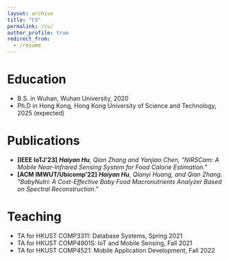 ```yaml
---
layout: archive
title: "CV"
permalink: /cv/
author_profile: true
redirect_from:
  - /resume
---
```

Education
======
* B.S. in Wuhan, Wuhan University, 2020
* Ph.D in Hong Kong, Hong Kong University of Science and Technology, 2025 (expected)

Publications
======
  - **[IEEE IoTJ’23]** ***Haiyan Hu**, Qian Zhang and Yanjiao Chen, "NIRSCam: A Mobile Near-Infrared Sensing System for Food Calorie Estimation."* 
  - **[ACM IMWUT/Ubicomp’22]** ***Haiyan Hu**, Qianyi Huang, and Qian Zhang. "BabyNutri: A Cost-Effective Baby Food Macronutrients Analyzer Based on Spectral Reconstruction."*

Teaching
======
* TA for HKUST COMP3311: Database Systems, Spring 2021
* TA for HKUST COMP4901S: IoT and Mobile Sensing, Fall 2021
* TA for HKUST COMP4521: Mobile Application Development, Fall 2022
